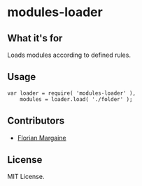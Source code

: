 modules-loader
===

What it's for
---

Loads modules according to defined rules.

Usage
---

    var loader = require( 'modules-loader' ),
        modules = loader.load( './folder' );

Contributors
---

- [Florian Margaine](http://margaine.com)

License
---

MIT License.

